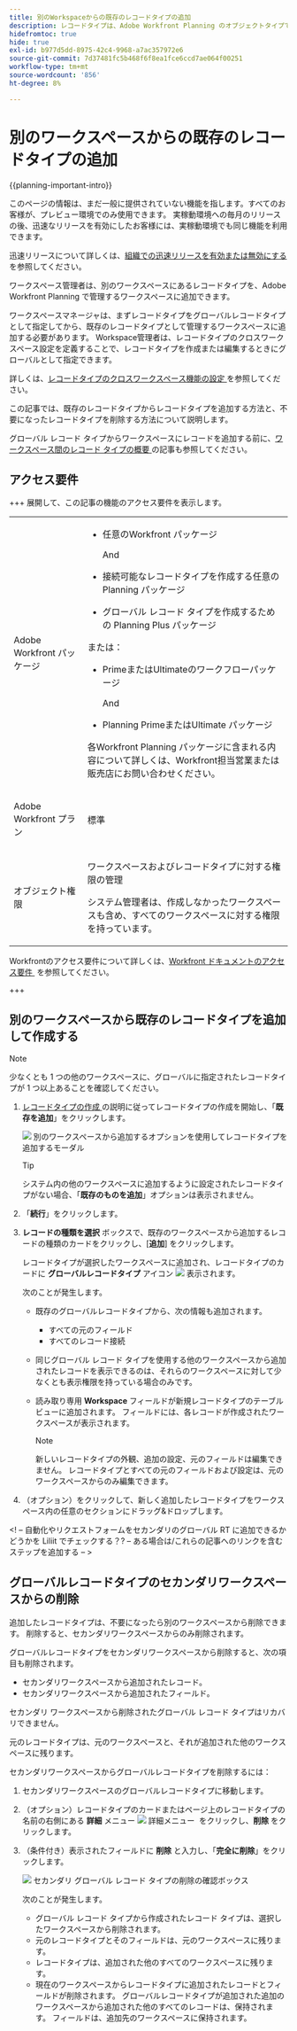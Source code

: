 ```yaml
---
title: 別のWorkspaceからの既存のレコードタイプの追加
description: レコードタイプは、Adobe Workfront Planning のオブジェクトタイプです。Workfront Planning では、別のワークスペースで作成された既存のレコードタイプを追加できます。
hidefromtoc: true
hide: true
exl-id: b977d5dd-8975-42c4-9968-a7ac357972e6
source-git-commit: 7d37481fc5b468f6f8ea1fce6ccd7ae064f00251
workflow-type: tm+mt
source-wordcount: '856'
ht-degree: 8%

---
```


<!-- add these to the metadata, when making this public: 

feature: Workfront Planning
role: User, Admin
author: Alina
recommendations: noDisplay, noCatalog
-->

# 別のワークスペースからの既存のレコードタイプの追加

{{planning-important-intro}}

<span class="preview">このページの情報は、まだ一般に提供されていない機能を指します。すべてのお客様が、プレビュー環境でのみ使用できます。 実稼動環境への毎月のリリースの後、迅速なリリースを有効にしたお客様には、実稼動環境でも同じ機能を利用できます。</span>

<span class="preview">迅速リリースについて詳しくは、[組織での迅速リリースを有効または無効にする](/help/quicksilver/administration-and-setup/set-up-workfront/configure-system-defaults/enable-fast-release-process.md)を参照してください。</span>

ワークスペース管理者は、別のワークスペースにあるレコードタイプを、Adobe Workfront Planning で管理するワークスペースに追加できます。

ワークスペースマネージャは、まずレコードタイプをグローバルレコードタイプとして指定してから、既存のレコードタイプとして管理するワークスペースに追加する必要があります。 Workspace管理者は、レコードタイプのクロスワークスペース設定を定義することで、レコードタイプを作成または編集するときにグローバルとして指定できます。

詳しくは、[&#x200B; レコードタイプのクロスワークスペース機能の設定 &#x200B;](/help/quicksilver/planning/architecture/configure-record-type-cross-workspace-capabilities.md) を参照してください。

この記事では、既存のレコードタイプからレコードタイプを追加する方法と、不要になったレコードタイプを削除する方法について説明します。

グローバル レコード タイプからワークスペースにレコードを追加する前に、[&#x200B; ワークスペース間のレコード タイプの概要 &#x200B;](/help/quicksilver/planning/architecture/cross-workspace-record-types-overview.md) の記事も参照してください。


## アクセス要件

+++ 展開して、この記事の機能のアクセス要件を表示します。

<table style="table-layout:auto"> 
<col> 
</col> 
<col> 
</col> 
<tbody> 
    <tr> 
<tr>

</tr>   
<tr> 
   <td role="rowheader"><p>Adobe Workfront パッケージ</p></td> 
   <td> 
<ul><li><p>任意のWorkfront パッケージ</p></li>
<p>And</p>
<li><p>接続可能なレコードタイプを作成する任意の Planning パッケージ</p></li>
<li><p>グローバル レコード タイプを作成するための Planning Plus パッケージ</p></li>
</ul>
または：
<ul><li><p>PrimeまたはUltimateのワークフローパッケージ</p> </li>
And
<li><p>Planning PrimeまたはUltimate パッケージ</p></li></ul>
<p>各Workfront Planning パッケージに含まれる内容について詳しくは、Workfront担当営業または販売店にお問い合わせください。 </p> 
   </td>

<tr> 
   <td role="rowheader"><p>Adobe Workfront プラン</p></td> 
   <td><p>標準</p>
   </td> 
  </tr> 
  <tr> 
   <td role="rowheader"><p>オブジェクト権限</p></td> 
   <td>   <p>ワークスペースおよびレコードタイプに対する権限の管理 </a> </p>  
   <p>システム管理者は、作成しなかったワークスペースも含め、すべてのワークスペースに対する権限を持っています。</p>  </td> 
  </tr>  
</tbody> 
</table>

Workfrontのアクセス要件について詳しくは、[Workfront ドキュメントのアクセス要件 &#x200B;](/help/quicksilver/administration-and-setup/add-users/access-levels-and-object-permissions/access-level-requirements-in-documentation.md) を参照してください。

+++   

## 別のワークスペースから既存のレコードタイプを追加して作成する

>[!NOTE]
>
>少なくとも 1 つの他のワークスペースに、グローバルに指定されたレコードタイプが 1 つ以上あることを確認してください。

1. [&#x200B; レコードタイプの作成 &#x200B;](/help/quicksilver/planning/architecture/create-record-types.md) の説明に従ってレコードタイプの作成を開始し、「**既存を追加**」をクリックします。<!--check this - the option might have been renamed in the UI-->

   ![&#x200B; 別のワークスペースから追加するオプションを使用してレコードタイプを追加するモーダル &#x200B;](assets/add-record-type-from-existing-workspace-option-when-creating-records.png)

   >[!TIP]
   >
   >システム内の他のワークスペースに追加するように設定されたレコードタイプがない場合、「**既存のものを追加**」オプションは表示されません。

1. 「**続行**」をクリックします。
1. **レコードの種類を選択** ボックスで、既存のワークスペースから追加するレコードの種類のカードをクリックし、[**追加**] をクリックします。

   レコードタイプが選択したワークスペースに追加され、レコードタイプのカードに **グローバルレコードタイプ** アイコン ![](assets/global-icon.png) 表示されます。

   次のことが発生します。

   * 既存のグローバルレコードタイプから、次の情報も追加されます。

      * すべての元のフィールド
      * すべてのレコード接続
   * 同じグローバル レコード タイプを使用する他のワークスペースから追加されたレコードを表示できるのは、それらのワークスペースに対して少なくとも表示権限を持っている場合のみです。
   * 読み取り専用 **Workspace** フィールドが新規レコードタイプのテーブルビューに追加されます。 フィールドには、各レコードが作成されたワークスペースが表示されます。

     >[!NOTE]
     >
     >新しいレコードタイプの外観、追加の設定、元のフィールドは編集できません。 レコードタイプとすべての元のフィールドおよび設定は、元のワークスペースからのみ編集できます。

1. （オプション）をクリックして、新しく追加したレコードタイプをワークスペース内の任意のセクションにドラッグ&amp;ドロップします。

<!--This will be released later with another epic: 
1. In the table view, click the **+** icon in the upper-right corner to add new fields. For information, see [Create fields](/help/quicksilver/planning/fields/create-fields.md).
1. (Optional) Click the **More** menu ![More menu](assets/more-menu.png) in the new record type's card, or to the right of the record type's name on its page, then click **Share** to share it with other users in the same workspace, or adjust their permissions to the record type.
-->

&lt;! – 自動化やリクエストフォームをセカンダリのグローバル RT に追加できるかどうかを Liliit でチェックする？? – ある場合は/これらの記事へのリンクを含むステップを追加する – >

## グローバルレコードタイプのセカンダリワークスペースからの削除

追加したレコードタイプは、不要になったら別のワークスペースから削除できます。 削除すると、セカンダリワークスペースからのみ削除されます。

グローバルレコードタイプをセカンダリワークスペースから削除すると、次の項目も削除されます。

* セカンダリワークスペースから追加されたレコード。
* セカンダリワークスペースから追加されたフィールド。

セカンダリ ワークスペースから削除されたグローバル レコード タイプはリカバリできません。

元のレコードタイプは、元のワークスペースと、それが追加された他のワークスペースに残ります。

セカンダリワークスペースからグローバルレコードタイプを削除するには：

1. セカンダリワークスペースのグローバルレコードタイプに移動します。

1. （オプション）レコードタイプのカードまたはページ上のレコードタイプの名前の右側にある **詳細** メニュー ![&#x200B; 詳細メニュー &#x200B;](assets/more-menu.png) をクリックし、**削除** をクリックします。
1. （条件付き）表示されたフィールドに **削除** と入力し、「**完全に削除**」をクリックします。

   ![&#x200B; セカンダリ グローバル レコード タイプの削除の確認ボックス &#x200B;](assets/delete-secondary-global-record-type.png)

   次のことが発生します。

   * グローバル レコード タイプから作成されたレコード タイプは、選択したワークスペースから削除されます。
   * 元のレコードタイプとそのフィールドは、元のワークスペースに残ります。
   * レコードタイプは、追加された他のすべてのワークスペースに残ります。
   * 現在のワークスペースからレコードタイプに追加されたレコードとフィールドが削除されます。 グローバルレコードタイプが追加された追加のワークスペースから追加された他のすべてのレコードは、保持されます。 フィールドは、追加先のワークスペースに保持されます。





